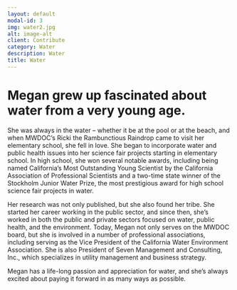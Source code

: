 ```yaml
---
layout: default
modal-id: 3
img: water2.jpg
alt: image-alt
client: Contribute
category: Water
description: Water
title: Water
---
```

# Megan grew up fascinated about water from a very young age.

 She was always in the water – whether it be at the pool or at the beach, and when MWDOC’s Ricki the Rambunctious Raindrop came to visit her elementary school, she fell in love. She began to incorporate water and public health issues into her science fair projects starting in elementary school. In high school, she won several notable awards, including being named California’s Most Outstanding Young Scientist by the California Association of Professional Scientists and a two-time state winner of the Stockholm Junior Water Prize, the most prestigious award for high school science fair projects in water.

 Her research was not only published, but she also found her tribe. She started her career working in the public sector, and since then, she’s worked in both the public and private sectors focused on water, public health, and the environment. Today, Megan not only serves on the MWDOC board, but she is involved in a number of professional associations, including serving as the Vice President of the California Water Environment Association. She is also President of Seven Management and Consulting, Inc., which specializes in utility management and business strategy. 
 
 Megan has a life-long passion and appreciation for water, and she’s always excited about paying it forward in as many ways as possible.
